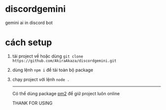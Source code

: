 # discordgemini
gemini ai in discord bot

# cách setup
1. tải project về hoặc dùng `git clone https://github.com/AkiraAkaza/discordgemini.git`
2. dùng lệnh `npm i` để tải toàn bộ package
3. chạy project với lệnh `node .`

   ---
   Có thể dùng package [pm2](https://app.pm2.io/) để giữ project luôn online

   THANK FOR USING

